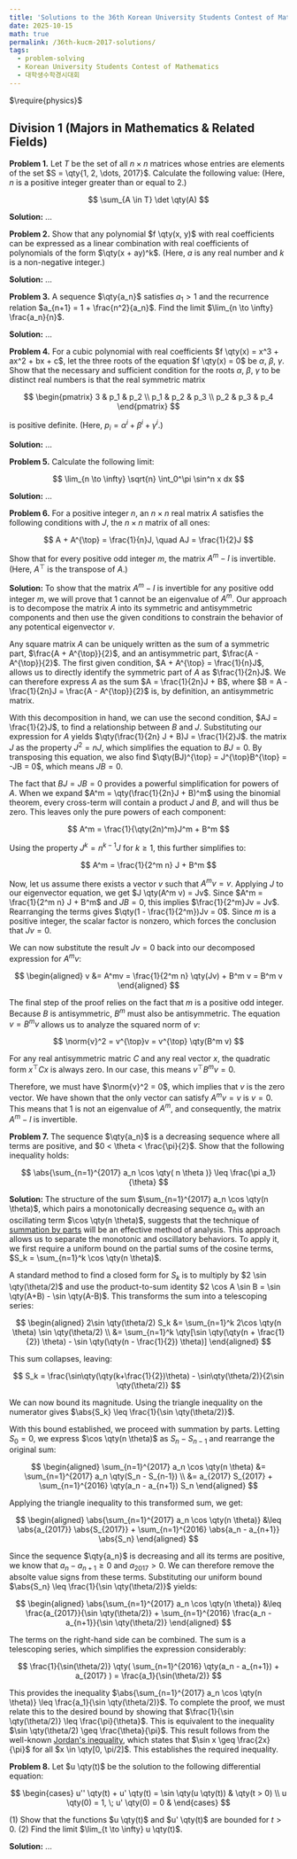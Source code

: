 ```yaml
---
title: 'Solutions to the 36th Korean University Students Contest of Mathematics 2017'
date: 2025-10-15
math: true
permalink: /36th-kucm-2017-solutions/
tags:
  - problem-solving
  - Korean University Students Contest of Mathematics
  - 대학생수학경시대회
---
```

$\require{physics}$
## Division 1 (Majors in Mathematics & Related Fields)

**Problem 1.**
Let $T$ be the set of all $n \times n$ matrices whose entries are elements of the set $S = \qty{1, 2, \dots, 2017}$. 
Calculate the following value: (Here, $n$ is a positive integer greater than or equal to $2$.)

$$
  \sum_{A \in T} \det \qty(A)
$$

**Solution:**
...

**Problem 2.**
Show that any polynomial $f \qty(x, y)$ with real coefficients can be expressed as a linear combination with real coefficients of polynomials of the form $\qty(x + ay)^k$. (Here, $a$ is any real number and $k$ is a non-negative integer.)

**Solution:**
...

**Problem 3.**
A sequence $\qty{a_n}$ satisfies $a_1 > 1$ and the recurrence relation $a_{n+1} = 1 + \frac{n^2}{a_n}$. 
Find the limit $\lim_{n \to \infty} \frac{a_n}{n}$. 

**Solution:**
...

**Problem 4.**
For a cubic polynomial with real coefficients $f \qty(x) = x^3 + ax^2 + bx + c$, let the three roots of the equation $f \qty(x) = 0$ be $\alpha$, $\beta$, $\gamma$. 
Show that the necessary and sufficient condition for the roots $\alpha$, $\beta$, $\gamma$ to be distinct real numbers is that the real symmetric matrix

$$
  \begin{pmatrix}
    3 & p_1 & p_2 \\ 
    p_1 & p_2 & p_3 \\
    p_2 & p_3 & p_4
  \end{pmatrix}
$$

is positive definite. (Here, $p_i = \alpha^i + \beta^i + \gamma^i$.)

**Solution:**
...

**Problem 5.**
Calculate the following limit:

$$
  \lim_{n \to \infty} \sqrt{n} \int_0^\pi \sin^n x dx
$$

**Solution:**
...

**Problem 6.**
For a positive integer $n$, an $n \times n$ real matrix $A$ satisfies the following conditions with $J$, the $n \times n$ matrix of all ones:

$$
  A + A^{\top} = \frac{1}{n}J, \quad AJ = \frac{1}{2}J
$$

Show that for every positive odd integer $m$, the matrix $A^m - I$ is invertible. (Here, $A^{\top}$ is the transpose of $A$.)

**Solution:**
To show that the matrix $A^m - I$ is invertible for any positive odd integer $m$, we will prove that $1$ cannot be an eigenvalue of $A^m$. 
Our approach is to decompose the matrix $A$ into its symmetric and antisymmetric components and then use the given conditions to constrain the behavior of any potentical eigenvector $v$. 

Any square matrix $A$ can be uniquely written as the sum of a symmetric part, $\frac{A + A^{\top}}{2}$, and an antisymmetric part, $\frac{A - A^{\top}}{2}$. 
The first given condition, $A + A^{\top} = \frac{1}{n}J$, allows us to directly identify the symmetric part of $A$ as $\frac{1}{2n}J$. 
We can therefore express $A$ as the sum $A = \frac{1}{2n}J + B$, where $B = A - \frac{1}{2n}J = \frac{A - A^{\top}}{2}$ is, by definition, an antisymmetric matrix. 

With this decomposition in hand, we can use the second condition, $AJ = \frac{1}{2}J$, to find a relationship between $B$ and $J$. 
Substituting our expression for $A$ yields $\qty(\frac{1}{2n} J + B)J = \frac{1}{2}J$. 
the matrix $J$ as the property $J^2 = nJ$, which simplifies the equation to $BJ = 0$. 
By transposing this equation, we also find $\qty(BJ)^{\top} = J^{\top}B^{\top} = -JB = 0$, which means $JB = 0$. 

The fact that $BJ = JB = 0$ provides a powerful simplification for powers of $A$. 
When we expand $A^m = \qty(\frac{1}{2n}J + B)^m$ using the binomial theorem, every cross-term will contain a product $J$ and $B$, and will thus be zero. 
This leaves only the pure powers of each component:

$$
  A^m = \frac{1}{\qty(2n)^m}J^m + B^m
$$

Using the property $J^k = n^{k-1}J$ for $k \geq 1$, this further simplifies to:

$$
  A^m = \frac{1}{2^m n} J + B^m
$$

Now, let us assume there exists a vector $v$ such that $A^m v = v$. 
Applying $J$ to our eigenvector equation, we get $J \qty(A^m v) = Jv$. 
Since $A^m = \frac{1}{2^m n} J + B^m$ and $JB = 0$, this implies $\frac{1}{2^m}Jv = Jv$. 
Rearranging the terms gives $\qty(1 - \frac{1}{2^m})Jv = 0$. 
Since $m$ is a positive integer, the scalar factor is nonzero, which forces the conclusion that $Jv = 0$. 

We can now substitute the result $Jv = 0$ back into our decomposed expression for $A^m v$:

$$
\begin{aligned}
  v &= A^mv = \frac{1}{2^m n} \qty(Jv) + B^m v = B^m v
\end{aligned}
$$

The final step of the proof relies on the fact that $m$ is a positive odd integer. 
Because $B$ is antisymmetric, $B^m$ must also be antisymmetric. 
The equation $v = B^m v$ allows us to analyze the squared norm of $v$:

$$
  \norm{v}^2 = v^{\top}v = v^{\top} \qty(B^m v)
$$

For any real antisymmetric matric $C$ and any real vector $x$, the quadratic form $x^{\top}Cx$ is always zero. 
In our case, this means $v^{\top}B^m v = 0$. 

Therefore, we must have $\norm{v}^2 = 0$, which implies that $v$ is the zero vector. 
We have shown that the only vector can satisfy $A^m v = v$ is $v = 0$. 
This means that $1$ is not an eigenvalue of $A^m$, and consequently, the matrix $A^m - I$ is invertible.

**Problem 7.**
The sequence $\qty{a_n}$ is a decreasing sequence where all terms are positive, and $0 < \theta < \frac{\pi}{2}$. 
Show that the following inequality holds:

$$
  \abs{\sum_{n=1}^{2017} a_n \cos \qty( n \theta )} \leq \frac{\pi a_1}{\theta}
$$

**Solution:**
The structure of the sum $\sum_{n=1}^{2017} a_n \cos \qty(n \theta)$, which pairs a monotonically decreasing sequence $a_n$ with an oscillating term $\cos \qty(n \theta)$, suggests that the technique of [summation by parts](https://en.wikipedia.org/wiki/Summation_by_parts) will be an effective method of analysis. 
This approach allows us to separate the monotonic and oscillatory behaviors. 
To apply it, we first require a uniform bound on the partial sums of the cosine terms, $S_k = \sum_{n=1}^k \cos \qty(n \theta)$. 

A standard method to find a closed form for $S_k$ is to multiply by $2 \sin \qty(\theta/2)$ and use the product-to-sum identity $2 \cos A \sin B = \sin \qty(A+B) - \sin \qty(A-B)$. 
This transforms the sum into a telescoping series:

$$
\begin{aligned}
  2\sin \qty(\theta/2) S_k &= \sum_{n=1}^k 2\cos \qty(n \theta) \sin \qty(\theta/2) \\
  &= \sum_{n=1}^k \qty[\sin \qty(\qty(n + \frac{1}{2}) \theta) - \sin \qty(\qty(n - \frac{1}{2}) \theta)]
\end{aligned}
$$

This sum collapses, leaving:

$$
  S_k =  \frac{\sin\qty(\qty(k+\frac{1}{2})\theta) - \sin\qty(\theta/2)}{2\sin \qty(\theta/2)}
$$

We can now bound its magnitude. 
Using the triangle inequality on the numerator gives $\abs{S_k} \leq \frac{1}{\sin \qty(\theta/2)}$. 

With this bound established, we proceed with summation by parts. 
Letting $S_0 = 0$, we express $\cos \qty(n \theta)$ as $S_n - S_{n-1}$ and rearrange the original sum:

$$
\begin{aligned}
  \sum_{n=1}^{2017} a_n \cos \qty(n \theta) &= \sum_{n=1}^{2017} a_n \qty(S_n - S_{n-1}) \\
  &= a_{2017} S_{2017} + \sum_{n=1}^{2016} \qty(a_n - a_{n+1}) S_n
\end{aligned}
$$

Applying the triangle inequality to this transformed sum, we get:

$$
\begin{aligned}
  \abs{\sum_{n=1}^{2017} a_n \cos \qty(n \theta)} &\leq \abs{a_{2017}} \abs{S_{2017}} + \sum_{n=1}^{2016} \abs{a_n - a_{n+1}} \abs{S_n}
\end{aligned}
$$

Since the sequence $\qty{a_n}$ is decreasing and all its terms are positive, we know that $a_n - a_{n+1} \geq 0$ and $a_{2017} > 0$. 
We can therefore remove the absolte value signs from these terms. 
Substituting our uniform bound $\abs{S_n} \leq \frac{1}{\sin \qty(\theta/2)}$ yields:

$$
\begin{aligned}
  \abs{\sum_{n=1}^{2017} a_n \cos \qty(n \theta)} &\leq \frac{a_{2017}}{\sin \qty(\theta/2)} + \sum_{n=1}^{2016} \frac{a_n - a_{n+1}}{\sin \qty(\theta/2)}
\end{aligned}
$$

The terms on the right-hand side can be combined. 
The sum is a telescoping series, which simplifies the expression considerably:

$$
  \frac{1}{\sin(\theta/2)} \qty( \sum_{n=1}^{2016} \qty(a_n - a_{n+1}) + a_{2017} ) = \frac{a_1}{\sin(\theta/2)}
$$

This provides the inequality $\abs{\sum_{n=1}^{2017} a_n \cos \qty(n \theta)} \leq \frac{a_1}{\sin \qty(\theta/2)}$. 
To complete the proof, we must relate this to the desired bound by showing that $\frac{1}{\sin \qty(\theta/2)} \leq \frac{\pi}{\theta}$. 
This is equivalent to the inequality $\sin \qty(\theta/2) \geq \frac{\theta}{\pi}$. 
This result follows from the well-known [Jordan's inequality](https://en.wikipedia.org/wiki/Jordan%27s_inequality), which states that $\sin x \geq \frac{2x}{\pi}$ for all $x \in \qty[0, \pi/2]$. 
This establishes the required inequality. 

**Problem 8.**
Let $u \qty(t)$ be the solution to the following differential equation:

$$
  \begin{cases}
    u'' \qty(t) + u' \qty(t) = \sin \qty(u \qty(t)) & \qty(t > 0) \\
    u \qty(0) = 1, \; u' \qty(0) = 0 &
  \end{cases}
$$

(1) Show that the functions $u \qty(t)$ and $u' \qty(t)$ are bounded for $t > 0$. 
(2) Find the limit $\lim_{t \to \infty} u \qty(t)$. 

**Solution:**
...
